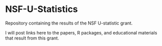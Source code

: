 # NSF-U-Statistics
Repository containing the results of the NSF U-statistic grant.

I will post links here to the papers, R packages, and educational materials that result from this grant.
